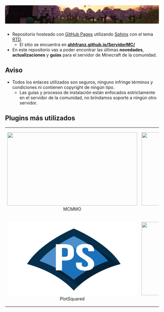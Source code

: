 <h1 align="center">
    <br>
    <a href="#"><img src="recursos/logo.png" title="Servidor de Minecraft 1.20.1" width="610" height="60"/></a>
    <br>
</h1>

- Repositorio hosteado con [GitHub Pages](https://pages.github.com/) utilizando [Sphinx](https://www.sphinx-doc.org/) con el tema [RTD](https://sphinx-rtd-theme.readthedocs.io/).
  - El sitio se encuentra en **[ahhfranz.github.io/ServidorMC/](https://ahhfranz.github.io/ServidorMC/)**
- En este repositorio vas a poder encontrar las últimas **novedades**, **actualizaciones** y **guías** para el servidor de Minecraft de la comunidad.

## Aviso
- Todos los enlaces utilizados son seguros, ninguno infringe términos y condiciones ni contienen copyright de ningún tipo.
  - Las guías y procesos de instalación están enfocados estrictamente en el servidor de la comunidad, no brindamos soporte a ningún otro servidor.

## Plugins más utilizados
<table align="center">
  <tbody>
    <tr>
      <td align="center"><p align="center"><a href="https://www.spigotmc.org/resources/official-mcmmo-original-author-returns.64348/"><img src="https://www.massivecraft.com/wp-content/uploads/2011/07/McMMO.jpg" width="426" height="240"></a><br>MCMMO</p></td>
      <td align="center"><p align="center"><a href="https://www.spigotmc.org/resources/citizens.13811/"><img src="https://i.imgur.com/cjvkdiJ.png" width="426" height="240"></a><br>Citizens</p></td>
    </tr>
    <tr>
      <td align="center"><p align="center"><a href="https://www.spigotmc.org/resources/plotsquared-v7.77506/"><img src="https://raw.githubusercontent.com/IntellectualSites/Assets/main/plugins/PlotSquared/PlotSquared.svg" width="426" height="240"></a><br>PlotSquared</p></td>
      <td align="center"><p align="center"><a href="https://www.spigotmc.org/resources/ultra-permissions.42678/"><img src="https://i.imgur.com/XO4xZZn.png" width="426" height="240"></a><br>Ultra Permissions</p></td>
    </tr>
  </tbody>
</table>
